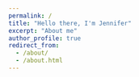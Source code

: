 ```yaml
---
permalink: /
title: "Hello there, I'm Jennifer"
excerpt: "About me"
author_profile: true
redirect_from: 
  - /about/
  - /about.html
---
```


